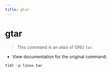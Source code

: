 ```yaml
---
title: gtar
---
```

# gtar

> This command is an alias of GNU `tar`.

- View documentation for the original command:

`tldr -p linux tar`

